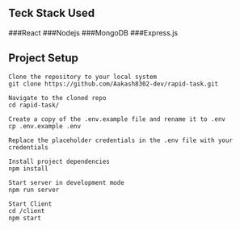 ## Teck Stack Used
###React 
###Nodejs
###MongoDB
###Express.js

## Project Setup
```
Clone the repository to your local system
git clone https://github.com/Aakash8302-dev/rapid-task.git

Navigate to the cloned repo
cd rapid-task/

Create a copy of the .env.example file and rename it to .env
cp .env.example .env

Replace the placeholder credentials in the .env file with your credentials

Install project dependencies
npm install

Start server in development mode
npm run server

Start Client 
cd /client
npm start
